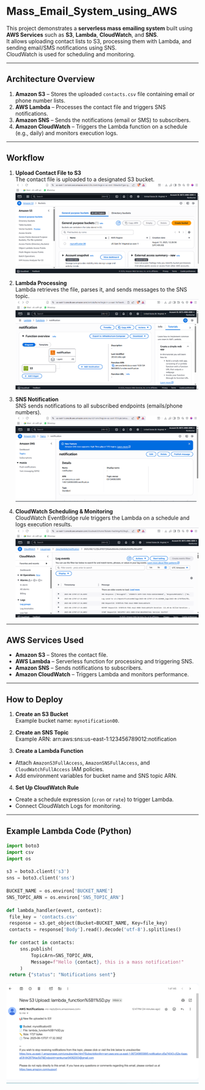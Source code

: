 # Mass_Email_System_using_AWS

This project demonstrates a **serverless mass emailing system** built using **AWS Services** such as **S3**, **Lambda**, **CloudWatch**, and **SNS**.  
It allows uploading contact lists to S3, processing them with Lambda, and sending email/SMS notifications using SNS.  
CloudWatch is used for scheduling and monitoring.

---

## Architecture Overview

1. **Amazon S3** – Stores the uploaded `contacts.csv` file containing email or phone number lists.
2. **AWS Lambda** – Processes the contact file and triggers SNS notifications.
3. **Amazon SNS** – Sends the notifications (email or SMS) to subscribers.
4. **Amazon CloudWatch** – Triggers the Lambda function on a schedule (e.g., daily) and monitors execution logs.

---

## Workflow

1. **Upload Contact File to S3**  
   The contact file is uploaded to a designated S3 bucket.  
   ![S3 Screenshot](images/S3.png)

2. **Lambda Processing**  
   Lambda retrieves the file, parses it, and sends messages to the SNS topic.  
   ![Lambda Screenshot](images/lambda.png)

3. **SNS Notification**  
   SNS sends notifications to all subscribed endpoints (emails/phone numbers).  
   ![SNS Screenshot](images/sns.png)

4. **CloudWatch Scheduling & Monitoring**  
   CloudWatch EventBridge rule triggers the Lambda on a schedule and logs execution results.  
   ![CloudWatch Screenshot](images/cwlogs.png)

---

## AWS Services Used

- **Amazon S3** – Stores the contact file.
- **AWS Lambda** – Serverless function for processing and triggering SNS.
- **Amazon SNS** – Sends notifications to subscribers.
- **Amazon CloudWatch** – Triggers Lambda and monitors performance.

---

## How to Deploy

1. **Create an S3 Bucket**  
   Example bucket name: `mynotification00`.

2. **Create an SNS Topic**  
   Example ARN:  arn:aws:sns:us-east-1:123456789012:notification

3. **Create a Lambda Function**  
- Attach `AmazonS3FullAccess`, `AmazonSNSFullAccess`, and `CloudWatchFullAccess` IAM policies.
- Add environment variables for bucket name and SNS topic ARN.

4. **Set Up CloudWatch Rule**  
- Create a schedule expression (`cron` or `rate`) to trigger Lambda.
- Connect CloudWatch Logs for monitoring.

---

## Example Lambda Code (Python)

```python
import boto3
import csv
import os

s3 = boto3.client('s3')
sns = boto3.client('sns')

BUCKET_NAME = os.environ['BUCKET_NAME']
SNS_TOPIC_ARN = os.environ['SNS_TOPIC_ARN']

def lambda_handler(event, context):
 file_key = 'contacts.csv'
 response = s3.get_object(Bucket=BUCKET_NAME, Key=file_key)
 contacts = response['Body'].read().decode('utf-8').splitlines()

 for contact in contacts:
     sns.publish(
         TopicArn=SNS_TOPIC_ARN,
         Message=f"Hello {contact}, this is a mass notification!"
     )
 return {"status": "Notifications sent"}
```
![Final Output](images/output.png)

